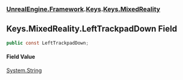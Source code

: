 ### [UnrealEngine.Framework](./UnrealEngine-Framework.md 'UnrealEngine.Framework').[Keys](./UnrealEngine-Framework-Keys.md 'UnrealEngine.Framework.Keys').[Keys.MixedReality](./UnrealEngine-Framework-Keys-MixedReality.md 'UnrealEngine.Framework.Keys.MixedReality')
## Keys.MixedReality.LeftTrackpadDown Field
  
```csharp
public const LeftTrackpadDown;
```
#### Field Value
[System.String](https://docs.microsoft.com/en-us/dotnet/api/System.String 'System.String')  

